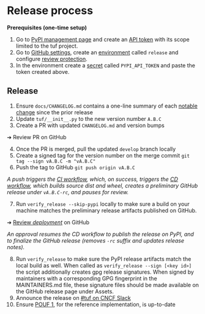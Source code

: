 # Release process


**Prerequisites (one-time setup)**


1. Go to [PyPI management page](https://pypi.org/manage/account/#api-tokens) and create
   an [API token](https://pypi.org/help/#apitoken) with its scope limited to the tuf project.
1. Go to [GitHub
   settings](https://github.com/theupdateframework/python-tuf/settings/environments),
   create an
   [environment](https://docs.github.com/en/actions/deployment/targeting-different-environments/using-environments-for-deployment#creating-an-environment)
   called `release` and configure [review
   protection](https://docs.github.com/en/actions/deployment/targeting-different-environments/using-environments-for-deployment#required-reviewers).
1. In the environment create a
   [secret](https://docs.github.com/en/actions/deployment/targeting-different-environments/using-environments-for-deployment#environment-secrets)
   called `PYPI_API_TOKEN` and paste the token created above.

## Release

1. Ensure `docs/CHANGELOG.md` contains a one-line summary of each [notable
  change](https://keepachangelog.com/) since the prior release
2. Update `tuf/__init__.py` to the new version number `A.B.C`
3. Create a PR with updated `CHANGELOG.md` and version bumps

&#10132; Review PR on GitHub

4. Once the PR is merged, pull the updated `develop` branch locally
5. Create a signed tag for the version number on the merge commit
  `git tag --sign vA.B.C -m "vA.B.C"`
6. Push the tag to GitHub `git push origin vA.B.C`

  *A push triggers the [CI workflow](.github/workfows/ci.yml), which, on success,
  triggers the [CD workflow](.github/workfows/cd.yml), which builds source dist and
  wheel, creates a preliminary GitHub release under `vA.B.C-rc`, and pauses for review.*

7. Run `verify_release --skip-pypi` locally to make sure a build on your machine matches
  the preliminary release artifacts published on GitHub.

&#10132; [Review *deployment*](https://docs.github.com/en/actions/managing-workflow-runs/reviewing-deployments)
on GitHub

  *An approval resumes the CD workflow to publish the release on PyPI, and to finalize the
  GitHub release (removes `-rc` suffix and updates release notes).*

8. Run `verify_release` to make sure the PyPI release artifacts match the local build as
   well. When called as `verify_release --sign [<key id>]` the script additionally
   creates gpg release signatures. When signed by maintainers with a corresponding GPG
   fingerprint in the MAINTAINERS.md file, these signature files should be made available on
   the GitHub release page under Assets.
9. Announce the release on [#tuf on CNCF Slack](https://cloud-native.slack.com/archives/C8NMD3QJ3)
10. Ensure [POUF 1](https://github.com/theupdateframework/taps/blob/master/POUFs/reference-POUF/pouf1.md),
    for the reference implementation, is up-to-date
